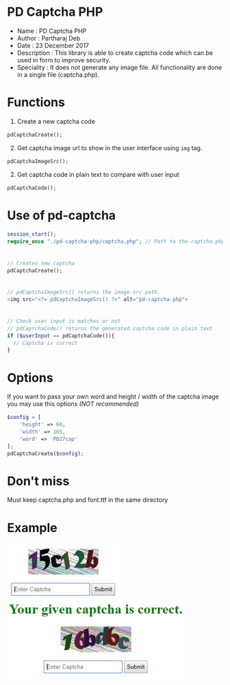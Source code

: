 # PD Captcha PHP

 * Name         : PD Captcha PHP
 * Author       : Partharaj Deb
 * Date         : 23 December 2017
 * Description  : This library is able to create captcha code which can be used in form to improve security.
 * Speciality   : It does not generate any image file. All functionality are done in a single file (captcha.php).
 
# Functions
1. Create a new captcha code
```php 
pdCaptchaCreate(); 
```

2. Get captcha image url to show in the user interface using `img` tag.
```php 
pdCaptchaImageSrc();
```

2. Get captcha code in plain text to compare with user input
```php 
pdCaptchaCode();
```


 
 # Use of pd-captcha
  
```php
session_start();
require_once "./pd-captcha-php/captcha.php"; // Path to the captcha.php


// Creates new captcha
pdCaptchaCreate(); 


// pdCaptchaImageSrc() returns the image src path.
<img src="<?= pdCaptchaImageSrc() ?>" alt="pd-captcha-php"> 


// Check user input is matches or not
// pdCaptchaCode() returns the generated captcha code in plain text
if ($userInput == pdCaptchaCode()){
  // Captcha is correct
}
```

# Options
If you want to pass your own word and height / width of the captcha image you may use this options _(NOT recommended)_
```php
$config = [
    'height' => 60,
    'width' => 165,
    'word' => 'PD27cap'
];
pdCaptchaCreate($config); 
```

# Don't miss
Must keep captcha.php and font.ttf in the same directory

# Example

![Sample 1](https://github.com/partharajbd/pd-captcha-php/blob/master/samples/sample.JPG?raw=true "Sample 1")
![Sample 2](https://github.com/partharajbd/pd-captcha-php/blob/master/samples/sample2.JPG?raw=true "Sample 2")
